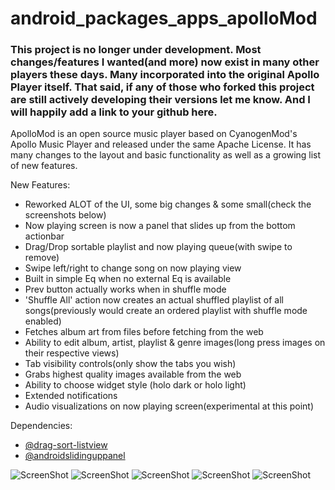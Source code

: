 android_packages_apps_apolloMod
===============================
### This project is no longer under development. Most changes/features I wanted(and more) now exist in many other players these days. Many incorporated into the original Apollo Player itself. That said, if any of those who forked this project are still actively developing their versions let me know. And I will happily add a link to your github here. 

ApolloMod is an open source music player based on CyanogenMod's Apollo Music Player and released under the same Apache License. It has many changes to the layout and basic functionality as well as a growing list of new features. 

New Features:
- Reworked ALOT of the UI, some big changes & some small(check the screenshots below)
- Now playing screen is now a panel that slides up from the bottom actionbar
- Drag/Drop sortable playlist and now playing queue(with swipe to remove)
- Swipe left/right to change song on now playing view
- Built in simple Eq when no external Eq is available
- Prev button actually works when in shuffle mode
- 'Shuffle All' action now creates an actual shuffled playlist of all songs(previously would create an ordered playlist with shuffle mode enabled)
- Fetches album art from files before fetching from the web
- Ability to edit album, artist, playlist & genre images(long press images on their respective views)
- Tab visibility controls(only show the tabs you wish)
- Grabs highest quality images available from the web
- Ability to choose widget style (holo dark or holo light)
- Extended notifications
- Audio visualizations on now playing screen(experimental at this point)


Dependencies:
- [@drag-sort-listview](https://github.com/bauerca/drag-sort-listview)
- [@androidslidinguppanel](https://github.com/umano/AndroidSlidingUpPanel)


![ScreenShot](http://i.imgur.com/Iakefls.png)
![ScreenShot](http://i.imgur.com/YloLK1j.png)
![ScreenShot](http://i.imgur.com/UO0g9Ld.png)
![ScreenShot](http://i.imgur.com/H8wPy7S.png)
![ScreenShot](http://i.imgur.com/c3hXciO.png)
